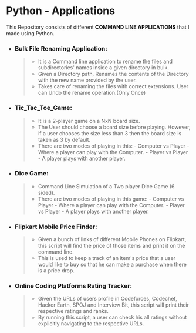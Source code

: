 # Python - Applications
This Repository consists of different **COMMAND LINE APPLICATIONS** that I made using Python.

-	### Bulk File Renaming Application: 
    > - It is a Command line application to rename the files and subdirectories' names inside a given directory in bulk. 
    > - Given a Directory path, Renames the contents of the Directory with the new name provided by the user.
    > - Takes care of renaming the files with correct extensions. User can Undo the rename operation.(Only Once)

-	### Tic_Tac_Toe_Game: 
    > - It is a 2-player game on a NxN board size. 
    > - The User should choose a board size before playing. However, if a user chooses the size less than 3 then the board size is taken as 3 by default. 
    > - There are two modes of playing in this: 
        - Computer vs Player - Where a player can play with the Computer. 
        - Player vs Player - A player plays with another player.

-	### Dice Game: 
    > - Command Line Simulation of a Two player Dice Game (6 sided). 
    > - There are two modes of playing in this game: 
        - Computer vs Player - Where a player can play with the Computer.
        - Player vs Player - A player plays with another player.

-	### Flipkart Mobile Price Finder: 
    > - Given a bunch of links of different Mobile Phones on Flipkart, this script will find the price of those items and print it on the command line. 
    > - This is used to keep a track of an item's price that a user would like to buy so that he can make a purchase when there is a price drop.

-	### Online Coding Platforms Rating Tracker: 
    > - Given the URLs of users profile in Codeforces, Codechef, Hacker Earth, SPOJ and Interview Bit, this script will print their respective ratings and ranks. 
    > - By running this script, a user can check his all ratings without explicitly navigating to the respective URLs.
